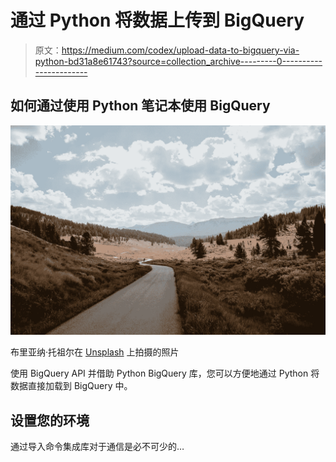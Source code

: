 # 通过 Python 将数据上传到 BigQuery

> 原文：<https://medium.com/codex/upload-data-to-bigquery-via-python-bd31a8e61743?source=collection_archive---------0----------------------->

## 如何通过使用 Python 笔记本使用 BigQuery

![](img/41859f5c49bbd13d6e9deb49ad9850ff.png)

布里亚纳·托祖尔在 [Unsplash](https://unsplash.com/s/photos/colorado?utm_source=unsplash&utm_medium=referral&utm_content=creditCopyText) 上拍摄的照片

使用 BigQuery API 并借助 Python BigQuery 库，您可以方便地通过 Python 将数据直接加载到 BigQuery 中。

## 设置您的环境

通过导入命令集成库对于通信是必不可少的…